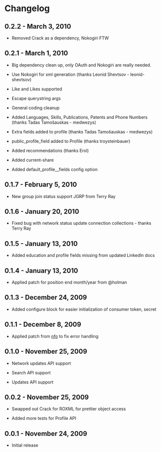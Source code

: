 # Changelog

##  0.2.2 - March 3, 2010

* Removed Crack as a dependency, Nokogiri FTW

##  0.2.1 - March 1, 2010

* Big dependency clean up, only OAuth and Nokogiri are really needed.

* Use Nokogiri for xml generation (thanks Leonid Shevtsov - leonid-shevtsov)

* Like and Likes supported

* Escape querystring args

* General coding cleanup

* Added Languages, Skills, Publications, Patents and Phone Numbers (thanks Tadas Tamošauskas - medwezys)

* Extra fields added to profile (thanks Tadas Tamošauskas - medwezys)

* public\_profile\_field added to Profile (thanks troysteinbauer)

* Added recommendations (thanks Erol)

* Added current-share

* Added default\_profile\__fields config option

##  0.1.7 - February 5, 2010

* New group join status support JGRP from Terry Ray

##  0.1.6 - January 20, 2010

* Fixed bug with network status update connection collections - thanks Terry Ray

##  0.1.5 - January 13, 2010

* Added education and profile fields missing from updated LinkedIn docs

##  0.1.4 - January 13, 2010

* Applied patch for position end month/year from @holman

##  0.1.3 - December 24, 2009

* Added configure block for easier initialization of consumer token, secret

##  0.1.1 - December 8, 2009

* Applied patch from [nfo](http://github.com/nfo) to fix error handling

## 0.1.0 - November 25, 2009

* Network updates API support

* Search API support

* Updates API support

## 0.0.2 - November 25, 2009

* Swapped out Crack for ROXML for prettier object access

* Added more tests for Profile API

## 0.0.1 - November 24, 2009

* Initial release
